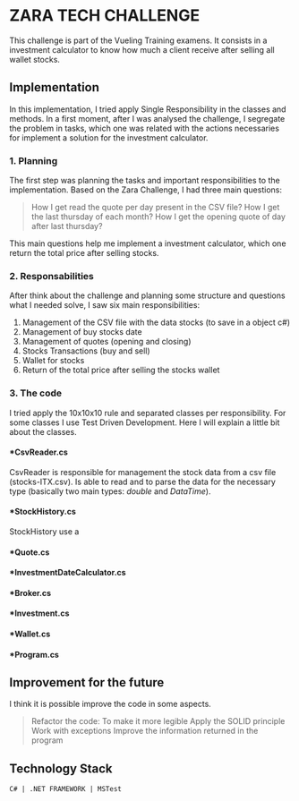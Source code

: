 # ZARA TECH CHALLENGE
This challenge is part of the Vueling Training examens.  It consists in a investment calculator to know how much a client receive after selling all wallet stocks.

## Implementation
In this implementation, I tried apply Single Responsibility in the classes and methods. In a first moment, after I was analysed the challenge, I segregate the problem in tasks, which one was related with the actions necessaries for implement a solution for the investment calculator.

### 1. Planning
The first step was planning the tasks and important responsibilities to the implementation. Based on the Zara Challenge, I had three main questions:

> How I get read the quote per day present in the CSV file?
> How I get the last thursday of each month?
> How I get the opening quote of day after last thursday?

This main questions help me implement a investment calculator, which one return the total price after selling stocks.

### 2. Responsabilities

After think about the challenge and planning some structure and questions what I needed solve, I saw six main responsibilities:

 1. Management of the CSV file with the data stocks (to save in a object c#)
 2. Management of buy stocks date
 3. Management of quotes (opening and closing)
 4. Stocks Transactions (buy and sell)
 5. Wallet for stocks
 6. Return of the total price after selling the stocks wallet

### 3. The code
I tried apply the 10x10x10 rule and separated classes per responsibility.  For some classes I use Test Driven Development. Here I will explain a little bit about the classes.

#### *CsvReader.cs
CsvReader is responsible for management the stock data from a csv file (stocks-ITX.csv). Is able to read and to parse the data for the necessary type (basically two main types: *double* and *DataTime*).
#### *StockHistory.cs
StockHistory use a
#### *Quote.cs
#### *InvestmentDateCalculator.cs
#### *Broker.cs
#### *Investment.cs
#### *Wallet.cs
#### *Program.cs

## Improvement for the future
I think it is possible improve  the code in some aspects.

> Refactor the code: To make it more legible
> Apply the SOLID principle
> Work with exceptions
> Improve the information returned in the program

## Technology Stack

`C# | .NET FRAMEWORK | MSTest`